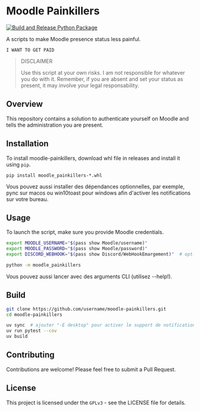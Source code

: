 # Moodle Painkillers

[![Build and Release Python Package](https://github.com/Safenein/moodle-painkillers/actions/workflows/build_release.yml/badge.svg)](https://github.com/Safenein/moodle-painkillers/actions/workflows/build_release.yml)

A scripts to make Moodle presence status less painful.

```
I WANT TO GET PAID
```

>DISCLAIMER
>
>Use this script at your own risks. I am not responsible for whatever you do with it.
>Remember, if you are absent and set your status as present, it may involve your legal responsability.

## Overview

This repository contains a solution to authenticate yourself on Moodle and tells the administration you are present.

## Installation

To install moodle-painkillers, download whl file in releases and install it
using `pip`.

```
pip install moodle_painkillers-*.whl
```

Vous pouvez aussi installer des dépendances optionnelles, par exemple, pync sur macos ou win10toast pour windows afin d'activer les notifications sur votre bureau.

## Usage

To launch the script, make sure you provide Moodle credentials.

```bash
export MOODLE_USERNAME="$(pass show Moodle/username)"
export MOODLE_PASSWORD="$(pass show Moodle/password)"
export DISCORD_WEBHOOK="$(pass show Discord/WebHookEmargement)"  # opt. to enable discord webhook notification

python -m moodle_painkillers
```

Vous pouvez aussi lancer avec des arguments CLI (utilisez --help!).

## Build

```bash
git clone https://github.com/username/moodle-painkillers.git
cd moodle-painkillers

uv sync  # ajouter "-E desktop" pour activer le support de notification sur macos et windows.
uv run pytest --cov
uv build
```

## Contributing

Contributions are welcome! Please feel free to submit a Pull Request.

## License

This project is licensed under the `GPLv3` - see the LICENSE file for details.
